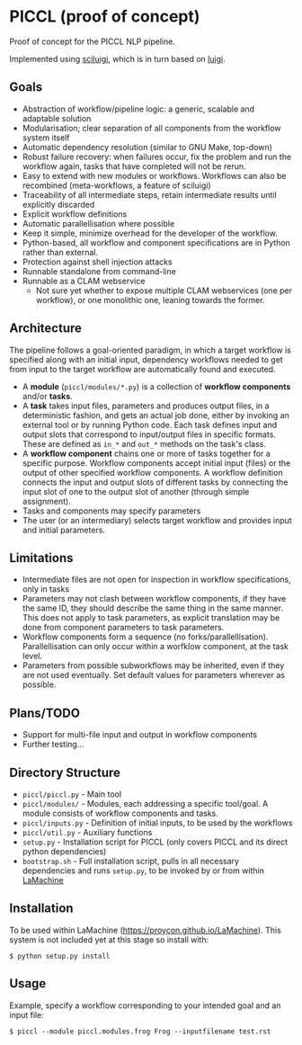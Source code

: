 PICCL (proof of concept)
================================

Proof of concept for the PICCL NLP pipeline.

Implemented using [sciluigi](https://github.com/pharmbio/sciluigi), which is in turn
based on [luigi](https://github.com/spotify/luigi).

Goals
---------

 * Abstraction of workflow/pipeline logic: a generic, scalable and adaptable solution
 * Modularisation; clear separation of all components from the workflow system itself
 * Automatic dependency resolution (similar to GNU Make, top-down)
 * Robust failure recovery: when failures occur, fix the problem and run the workflow again, tasks that have completed will not be rerun.
 * Easy to extend with new modules or workflows. Workflows can also be recombined (meta-workflows, a feature of sciluigi)
 * Traceability of all intermediate steps, retain intermediate results until explicitly discarded
 * Explicit workflow definitions 
 * Automatic parallellisation where possible
 * Keep it simple, minimize overhead for the developer of the workflow. 
 * Python-based, all workflow and component specifications are in Python rather than external.
 * Protection against shell injection attacks
 * Runnable standalone from command-line 
 * Runnable as a CLAM webservice 
    * Not sure yet whether to expose multiple CLAM webservices (one per workflow), or one monolithic one, leaning towards the former.

Architecture
----------------

The pipeline follows a goal-oriented paradigm, in which a target workflow is
specified along with an initial input, dependency workflows needed to get from
input to the target workflow are automatically found and executed.

 * A **module** (``piccl/modules/*.py``) is a collection of **workflow components** and/or **tasks**.
 * A **task** takes input files, parameters and produces output files, in a
   deterministic fashion, and gets an actual job done, either by invoking an
   external tool or by running Python code.  Each task defines input and output slots that correspond to input/output
   files in specific formats. These are defined as ``in_*`` and ``out_*``
   methods on the task's class.
 * A **workflow component** chains one or more of tasks together for a specific
   purpose. Workflow components accept initial input (files) or the output of
   other specified workflow components. A workflow definition connects the
   input and output slots of different tasks by connecting the input slot of
   one to the output slot of another (through simple assignment).
 * Tasks and components may specify parameters
 * The user (or an intermediary) selects target workflow and provides input and
   initial parameters. 

Limitations
------------

* Intermediate files are not open for inspection in workflow specifications, only in tasks
* Parameters may not clash between workflow components, if they have the same ID, they should describe the same thing in the same manner. This does not apply to task parameters, as explicit translation may be done from component parameters to task parameters.
* Workflow components form a sequence (no forks/parallellisation).  Parallellisation can only occur within a worfklow component, at the task level.
* Parameters from possible subworkflows may be inherited, even if they are not used eventually. Set default values for parameters wherever as possible.

Plans/TODO
-------------

* Support for multi-file input and output in workflow components
* Further testing...

Directory Structure
---------------------

 * ``piccl/piccl.py`` - Main tool
 * ``piccl/modules/`` - Modules, each addressing a specific tool/goal. A module
   consists of workflow components and tasks.
 * ``piccl/inputs.py`` - Definition of initial inputs, to be used by the workflows
 * ``piccl/util.py`` - Auxiliary functions
 * ``setup.py`` - Installation script for PICCL (only covers PICCL and its direct python dependencies)
 * ``bootstrap.sh`` - Full installation script, pulls in all necessary dependencies and runs ``setup.py``, to be invoked by or from within [LaMachine](https://github.com/proycon/LaMachine)

Installation
---------------

To be used within LaMachine (https://proycon.github.io/LaMachine). This system
is not included yet at this stage so install with:

    $ python setup.py install

Usage
---------

Example, specify a workflow corresponding to your intended goal and an input file:

    $ piccl --module piccl.modules.frog Frog --inputfilename test.rst 

